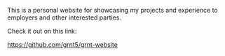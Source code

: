 This is a personal website for showcasing my projects and experience to employers and other interested parties.

Check it out on this link:

https://github.com/grnt5/grnt-website
